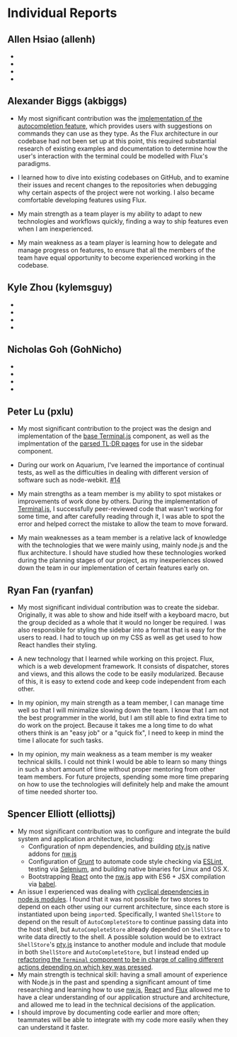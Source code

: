 Individual Reports
====================

Allen Hsiao (allenh)
---------------------

-
-
-
-

Alexander Biggs (akbiggs)
---------------------

- My most significant contribution was the [implementation of the autocompletion feature](https://github.com/UoT-CSC30x-W15/301W15-Prj-Team4-repo/pull/24), which provides users with suggestions on commands they can use as they type. As the Flux architecture in our codebase had not been set up at this point, this required substantial research of existing examples and documentation to determine how the user's interaction with the terminal could be modelled with Flux's paradigms.

- I learned how to dive into existing codebases on GitHub, and to examine their issues and recent changes to the repositories when debugging why certain aspects of the project were not working. I also became comfortable developing features using Flux.

- My main strength as a team player is my ability to adapt to new technologies and workflows quickly, finding a way to ship features even when I am inexperienced.

- My main weakness as a team player is learning how to delegate and manage progress on features, to ensure that all the members of the team have equal opportunity to become experienced working in the codebase.

Kyle Zhou (kylemsguy)
---------------------

-
-
-
-

Nicholas Goh (GohNicho)
---------------------

-
-
-
-

Peter Lu (pxlu)
---------------------

- My most significant contribution to the project was the design and implementation of the [base Terminal.js](https://github.com/UoT-CSC30x-W15/301W15-Prj-Team4-repo/pull/13) component, as well as the implmentation of the [parsed TL;DR pages](https://github.com/UoT-CSC30x-W15/301W15-Prj-Team4-repo/issues/29) for use in the sidebar component. 

- During our work on Aquarium, I've learned the importance of continual tests, as well as the difficulties in dealing with different version of software such as node-webkit. [#14](https://github.com/UoT-CSC30x-W15/301W15-Prj-Team4-repo/issues/14)

- My main strengths as a team member is my ability to spot mistakes or improvements of work done by others. During the implementation of [Terminal.js](https://github.com/UoT-CSC30x-W15/301W15-Prj-Team4-repo/pull/13), I successfully peer-reviewed code that wasn't working for some time, and after carefully reading through it, I was able to spot the error and helped correct the mistake to allow the team to move forward.

- My main weaknesses as a team member is a relative lack of knowledge with the technologies that we were mainly using, mainly node.js and the flux architecture. I should have studied how these technologies worked during the planning stages of our project, as my inexperiences slowed down the team in our implementation of certain features early on.
 

Ryan Fan (ryanfan)
---------------------

- My most significant individual contribution was to create the sidebar.  Originally, it was able to show and hide itself with a keyboard macro, but the group decided as a whole that it would no longer be required.  I was also responsible for styling the sidebar into a format that is easy for the users to read.  I had to touch up on my CSS as well as get used to how React handles their styling.

- A new technology that I learned while working on this project. Flux, which is a web development framework.  It consists of dispatcher, stores and views, and this allows the code to be easily modularized.  Because of this, it is easy to extend code and keep code independent from each other. 

- In my opinion, my main strength as a team member, I can manage time well so that I will minimalize slowing down the team.  I know that I am not the best programmer in the world, but I am still able to find extra time to do work on the project.  Because it takes me a long time to do what others think is an "easy job" or a "quick fix", I need to keep in mind the time I allocate for such tasks.

- In my opinion, my main weakness as a team member is my weaker technical skills.  I could not think I would be able to learn so many things in such a short amount of time without proper mentoring from other team members.  For future projects, spending some more time preparing on how to use the technologies will definitely help and make the amount of time needed shorter too.

Spencer Elliott (elliottsj)
---------------------

- My most significant contribution was to configure and integrate the build system and application architecture, including:
  - Configuration of npm dependencies, and building [pty.js][] native addons for [nw.js][]
  - Configuration of [Grunt](http://gruntjs.com/) to automate code style checking via [ESLint](http://eslint.org/), testing via [Selenium](http://www.seleniumhq.org/), and building native binaries for Linux and OS X.
  - Bootstrapping [React][] onto the [nw.js][] app with ES6 + JSX compilation via [babel](https://babeljs.io/).
- An issue I experienced was dealing with [cyclical dependencies in node.js modules](https://nodejs.org/api/modules.html#modules_cycles). I found that it was not possible for two stores to depend on each other using our current architecture, since each store is instantiated upon being `import`ed. Specifically, I wanted `ShellStore` to depend on the result of `AutoCompleteStore` to continue passing data into the host shell, but `AutoCompleteStore` already depended on `ShellStore` to write data directly to the shell. A possible solution would be to extract `ShellStore`'s [pty.js][] instance to another module and include that module in both `ShellStore` and `AutoCompleteStore`, but I instead ended up [refactoring the `Terminal` component to be in charge of calling different actions depending on which key was pressed](https://github.com/UoT-CSC30x-W15/301W15-Prj-Team4-repo/commit/2ff2078cc23d6192d386e955587c4e4ee99cf241#diff-647535f01552daaf415326a7584b136dR111).
- My main strength is technical skill: having a small amount of experience with Node.js in the past and spending a significant amount of time researching and learning how to use [nw.js][], [React][] and [Flux][] allowed me to have a clear understanding of our application structure and architecture, and allowed me to lead in the technical decisions of the application.
- I should improve by documenting code earlier and more often; teammates will be able to integrate with my code more easily when they can understand it faster.

[pty.js]: https://github.com/chjj/pty.js
[nw.js]: https://github.com/nwjs/nw.js
[react]: https://facebook.github.io/react/
[flux]: https://facebook.github.io/flux/
